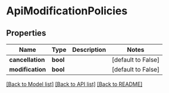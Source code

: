 # ApiModificationPolicies

## Properties
Name | Type | Description | Notes
------------ | ------------- | ------------- | -------------
**cancellation** | **bool** |  | [default to False]
**modification** | **bool** |  | [default to False]

[[Back to Model list]](../README.md#documentation-for-models) [[Back to API list]](../README.md#documentation-for-api-endpoints) [[Back to README]](../README.md)


